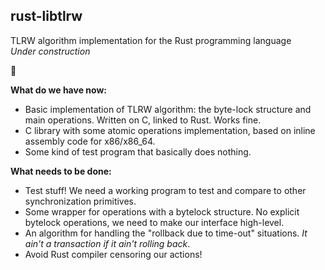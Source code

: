 ## rust-libtlrw
TLRW algorithm implementation for the Rust programming language  
*Under construction*

:dolls:

**What do we have now:**
- Basic implementation of TLRW algorithm: the byte-lock structure and main operations. Written on C, linked to Rust. Works fine.
- C library with some atomic operations implementation, based on inline assembly code for x86/x86_64.
- Some kind of test program that basically does nothing.

**What needs to be done:**
- Test stuff! We need a working program to test and compare to other synchronization primitives.
- Some wrapper for operations with a bytelock structure. No explicit bytelock operations, we need to make our interface high-level.
- An algorithm for handling the "rollback due to time-out" situations. *It ain't a transaction if it ain't rolling back*.
- Avoid Rust compiler censoring our actions!
